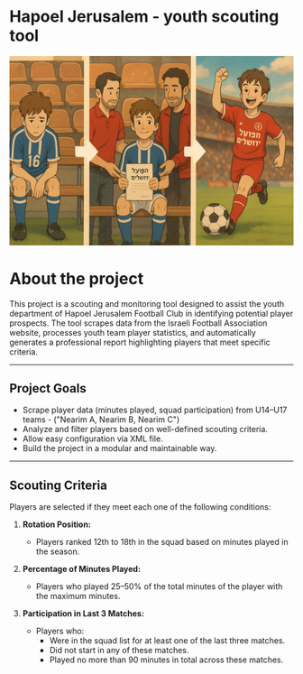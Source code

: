 # Hapoel Jerusalem - youth scouting tool

![Project image](pic.png)

# About the project

This project is a scouting and monitoring tool designed to assist the youth department of Hapoel Jerusalem Football Club in identifying potential player prospects.
The tool scrapes data from the Israeli Football Association website, processes youth team player statistics, and automatically generates a professional report highlighting players that meet specific criteria.

---

## Project Goals

- Scrape player data (minutes played, squad participation) from U14–U17 teams - ("Nearim A, Nearim B, Nearim C") 
- Analyze and filter players based on well-defined scouting criteria.
- Allow easy configuration via XML file.
- Build the project in a modular and maintainable way.

---

## Scouting Criteria

Players are selected if they meet each one of the following conditions:

1. **Rotation Position:**
   - Players ranked 12th to 18th in the squad based on minutes played in the season.

2. **Percentage of Minutes Played:**
   - Players who played 25–50% of the total minutes of the player with the maximum minutes.
     
3. **Participation in Last 3 Matches:**
   - Players who:
     - Were in the squad list for at least one of the last three matches.
     - Did not start in any of these matches.
     - Played no more than 90 minutes in total across these matches.

